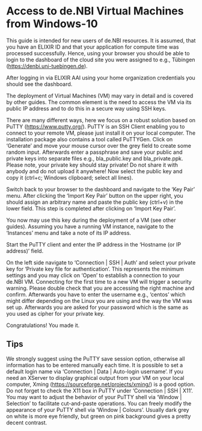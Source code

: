# Access to de.NBI Virtual Machines from Windows-10
This guide is intended for new users of de.NBI resources. It is assumed, that you have an ELIXIR ID and that your application for compute time was processed successfully. Hence, using your browser you should be able to login to the dashboard of the cloud site you were assigned to e.g., Tübingen (https://denbi.uni-tuebingen.de).

After logging in via ELIXIR AAI using your home organization credentials you should see the dashboard.

The deployment of Virtual Machines (VM) may vary in detail and is covered by other guides. The common element is the need to access the VM via its public IP address and to do this in a secure way using SSH keys.

There are many different ways, here we focus on a robust solution based on PuTTY (https://www.putty.org/). PuTTY is an SSH Client enabling you to connect to your remote VM, please just install it on your local computer. The installation package also contains a tool called PuTTYGen.
Click on ‘Generate’ and move your mouse cursor over the grey field to create some random input. Afterwards enter a passphrase and save your public and private keys into separate files e.g., bla_public.key and bla_private.ppk. Please note, your private key should stay private! Do not share it with anybody and do not upload it anywhere!
Now select the public key and copy it (ctrl+c; Windows clipboard; select all lines).

Switch back to your browser to the dashboard and navigate to the ‘Key Pair’ menu. After clicking the ‘Import Key Pair’ button on the upper right, you should assign an arbitrary name and paste the public key (ctrl+v) in the lower field. This step is completed after clicking on ‘Import Key Pair’.

You now may use this key during the deployment of a VM (see other guides). Assuming you have a running VM instance, navigate to the ‘Instances’ menu and take a note of its IP address.
 
Start the PuTTY client and enter the IP address in the ‘Hostname (or IP address)’ field.

On the left side navigate to ‘Connection | SSH | Auth’ and select your private key for ‘Private key file for authentication’. This represents the minimum settings and you may click on ‘Open’ to establish a connection to your de.NBI VM.
Connecting for the first time to a new VM will trigger a security warning. Please double check that you are accessing the right machine and confirm. Afterwards you have to enter the username e.g., ‘centos’ which might differ depending on the Linux you are using and the way the VM was set up. Afterwards you are asked for your password which is the same as you used as cipher for your private key.

Congratulations! You made it.

## Tips
We strongly suggest using the PuTTY save session option, otherwise all information has to be entered manually each time.
It is possible to set a default login name via ‘Connection | Data | Auto-login username’.
If you need an XServer to display graphical output from your VM on your local computer, Xming (https://sourceforge.net/projects/xming/) is a good option. Do not forget to check the X11 box in PuTTY under ‘Connection | SSH | X11’.
You may want to adjust the behavior of your PuTTY shell via ‘Window | Selection’ to facilitate cut-and-paste operations.
You can freely modify the appearance of your PuTTY shell via ‘Window | Colours’. Usually dark grey on white is more eye friendly, but green on pink background gives a pretty decent contrast.

